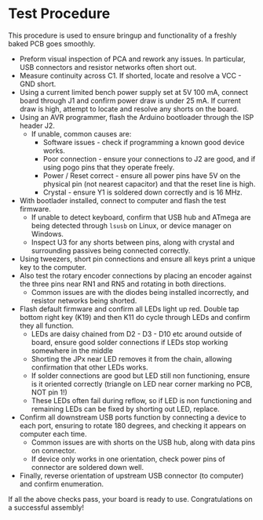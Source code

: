 # Test Procedure

This procedure is used to ensure bringup and functionality of a freshly baked PCB goes smoothly. 

* Preform visual inspection of PCA and rework any issues. In particular, USB connectors and resistor networks often short out. 
* Measure continuity across C1. If shorted, locate and resolve a VCC - GND short. 
* Using a current limited bench power supply set at 5V 100 mA, connect board through J1 and confirm power draw is under 25 mA. If current draw is high, attempt to locate and resolve any shorts on the board. 
* Using an AVR programmer, flash the Arduino bootloader through the ISP header J2.
	* If unable, common causes are:
		* Software issues - check if programming a known good device works.
		* Poor connection - ensure your connections to J2 are good, and if using pogo pins that they operate freely. 
		* Power / Reset correct - ensure all power pins have 5V on the physical pin (not nearest capacitor) and that the reset line is high. 
		* Crystal - ensure Y1 is soldered down correctly and is 16 MHz.
* With bootlader installed, connect to computer and flash the test firmware. 
	* If unable to detect keyboard, confirm that USB hub and ATmega are being detected through `lsusb` on Linux, or device manager on Windows. 
	* Inspect U3 for any shorts between pins, along with crystal and surrounding passives being connected correctly. 
* Using tweezers, short pin connections and ensure all keys print a unique key to the computer.
* Also test the rotary encoder connections by placing an encoder against the three pins near RN1 and RN5 and rotating in both directions.
	* Common issues are with the diodes being installed incorrectly, and resistor networks being shorted. 
* Flash default firmware and confirm all LEDs light up red. Double tap bottom right key (K19) and then K11 do cycle through LEDs and confirm they all function. 
	* LEDs are daisy chained from D2 - D3 - D10 etc around outside of board, ensure good solder connections if LEDs stop working somewhere in the middle 
	* Shorting the JPx near LED removes it from the chain, allowing confirmation that other LEDs works. 
	* If solder connections are good but LED still non functioning, ensure is it oriented correctly (triangle on LED near corner marking no PCB, NOT pin 1!)
	* These LEDs often fail during reflow, so if LED is non functioning and remaining LEDs can be fixed by shorting out LED, replace. 
* Confirm all downstream USB ports function by connecting a device to each port, ensuring to rotate 180 degrees, and checking it appears on computer each time. 
	* Common issues are with shorts on the USB hub, along with data pins on connector.
	* If device only works in one orientation, check power pins of connector are soldered down well. 
* Finally, reverse orientation of upstream USB connector (to computer) and confirm enumeration. 

If all the above checks pass, your board is ready to use. Congratulations on a successful assembly! 